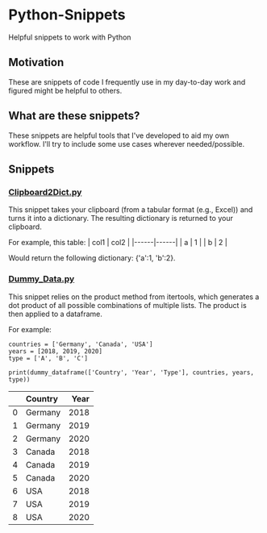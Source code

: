 # Python-Snippets
Helpful snippets to work with Python

## Motivation
These are snippets of code I frequently use in my day-to-day work and figured might be helpful to others.

## What are these snippets?
These snippets are helpful tools that I've developed to aid my own workflow. I'll try to include some use cases wherever needed/possible.

## Snippets
### [Clipboard2Dict.py](https://github.com/datagy/Python-Snippets/blob/master/ClipboardToDict.py)
This snippet takes your clipboard (from a tabular format (e.g., Excel)) and turns it into a dictionary. The resulting dictionary is returned to your clipboard.

For example, this table:
| col1 | col2 |
|------|------|
| a    | 1    |
| b    | 2    |

Would return the following dictionary: {'a':1, 'b':2}.

### [Dummy_Data.py](https://github.com/datagy/Python-Snippets/blob/master/dummy_data.py)
This snippet relies on the product method from itertools, which generates a dot product of all possible combinations of multiple lists. The product is then applied to a dataframe. 

For example:
```
countries = ['Germany', 'Canada', 'USA']
years = [2018, 2019, 2020]
type = ['A', 'B', 'C']

print(dummy_dataframe(['Country', 'Year', 'Type'], countries, years, type))
```

|    | Country   |   Year |
|---:|:----------|-------:|
|  0 | Germany   |   2018 |
|  1 | Germany   |   2019 |
|  2 | Germany   |   2020 |
|  3 | Canada    |   2018 |
|  4 | Canada    |   2019 |
|  5 | Canada    |   2020 |
|  6 | USA       |   2018 |
|  7 | USA       |   2019 |
|  8 | USA       |   2020 |

